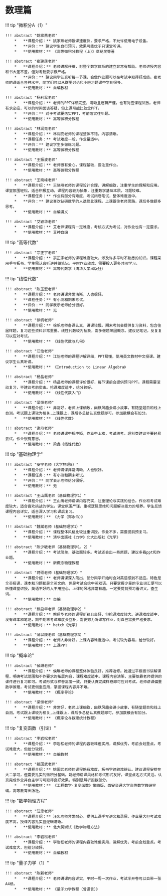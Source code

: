 # 数理篇

!!! tip "微积分A（1）"

    !!! abstract "姚家燕老师"
        *   **课程介绍：** 姚家燕老师授课速度快，要求严格，不允许使用电子设备。
        *   **评价：** 建议学生自行预习，效果可能优于只课堂听讲。
        *   **使用教材：** 《高等微积分教程（上）》章纪民等著

    !!! abstract "崔建莲老师"
        *   **课程介绍：** 老师讲解仔细，对整个数学体系的建立非常有帮助。老师讲授内容和书大差不差，但对考勤要求极严格。
        *   **评价：** 建议同学认真听每一节课，会做作业题可以在考试中取得好成绩。崔老师的课适合各种水平，同学们可以从群里讨论和小班习题课中学到很多。
        *   **使用教材：** 自编教材

    !!! abstract "杨利军老师"
        *   **课程介绍：** 老师的PPT详细完整，清晰且逻辑严谨，也有对应课程回放。老师有求必应，可以约时间面谈答疑，但上课可能比较念PPT。
        *   **评价：** 对于考试要落实PPT，考前落实往年题。
        *   **使用教材：** 高等微积分教程

    !!! abstract "林润亮老师"
        *   **课程介绍：** 林润亮老师的课程整体不错，内容清晰。
        *   **课程任务：** 考试难度一般，作业量适中。
        *   **评价：** 建议学生多做练习题。
        *   **使用教材：** 高等微积分教程

    !!! abstract "王振波老师"
        *   **课程介绍：** 老师很有爱心，课程基础，要注重作业。
        *   **使用教材：** 高等微积分教程

    !!! abstract "王晓峰老师"
        *   **课程介绍：** 王晓峰老师的课程设计合理，讲解细致，注重学生的理解和应用。课堂氛围轻松，适合积极互动。课程内容较为抽象，注重数学基础本质，习题较难。
        *   **课程任务：** 作业有部分有难度，考试闭卷笔试，整体难度适中。
        *   **评价：** 建议喜欢钻研数学的人选修此课程。上课跟住老师思路，课后多做题多思考。
        *   **使用教材：** 自编讲义

    !!! abstract "艾颖华老师"
        *   **课程介绍：** 艾老师课程有一定难度，考核方式为考试，对作业也有一定要求。
        *   **使用教材：** 艾神自编

!!! tip "高等代数"

    !!! abstract "宗正宇老师"
        *   **课程介绍：** 宗正宇老师的课程难度较大，涉及许多平时不熟悉的知识。课程采用手写板书，学生需认真听讲并做笔记。平时作业较难，需要投入更多时间学习。
        *   **使用教材：** 高等代数学（清华大学出版社）

!!! tip "线性代数"

    !!! abstract "陈玉宏老师"
        *   **课程介绍：** 老师讲课非常清晰，人也很好。
        *   **课程任务：** 有小测和期末考试。
        *   **评价：** 同学表示老师给分很好。
        *   **使用教材：** 无

    !!! abstract "徐帆老师"
        *   **课程介绍：** 徐帆老师备课认真，讲课较慢。期末考前会提供复习资料，包含往届样题，复习这些资料非常重要。线性代数较为抽象，需多做题巩固概念。建议记笔记，反复复习以应对考试。
        *   **使用教材：** 《线性代数与几何》

    !!! abstract "江怡老师"
        *   **课程介绍：** 江怡老师的课程讲解详细，PPT易懂，使用英文教材中文授课。建议学生认真听讲。
        *   **使用教材：** 《Introduction to Linear Algebra》

    !!! abstract "杨晶老师"
        *   **课程介绍：** 杨晶老师的课程评价很好，每节课前会提供预习PPT。课程需要滚动复习，不建议考前突击。抢课难度适中，给分较好。
        *   **使用教材：** 《线性代数入门》

    !!! abstract "梁恒老师"
        *   **课程介绍：** 非常好，老师上课细致，幽默风趣会讲小故事，有随堂题目和线上自测。考试跟上课较为相关,上课跟上，课后多总结认真做题即可。参加数模会有加分。
        *   **使用教材：** 《线性代数》

    !!! abstract "谢丹老师"
        *   **课程介绍：** 老师讲课中规中矩，作业中上难，考试统考。理科类建议不要轻易尝试，作业很有意思。
        *   **使用教材：** 梁鑫《线性代数》

!!! tip "基础物理学"

    !!! abstract "安宇老师（大学物理B）"
        *   **课程介绍：** 老师讲课非常清晰，人也很好。
        *   **课程任务：** 有小测和期末考试。
        *   **评价：** 同学表示老师给分很好。
        *   **使用教材：** 无

    !!! abstract "王山鹰老师（基础物理学1）"
        *   **课程介绍：** 王山鹰老师讲课内容充实，注重理论与实践的结合。作业和考试难度较大，适合喜欢挑战的学生。课堂氛围严谨，重视逻辑思维和问题解决能力的培养。学生反馈课程内容详实，适合深入学习和课后复习。
        *   **使用教材：** 《力学（郑永令）》

    !!! abstract "魏斌老师（基础物理学1）"
        *   **课程介绍：** 课程整体风格比较注重讲授。作业不多，需要提前预复习。
        *   **使用教材：** 清华出版社《力学》北大出版社《光学》

    !!! abstract "陈少敏老师（基础物理学1、2）"
        *   **课程介绍：** 考试简单，基础题较多。考试还会出一些原题，建议多看ppt和作业题。
        *   **使用教材：** 新概念物理教程

    !!! abstract "蒋硕老师（基础物理学2）"
        *   **课程介绍：** 老师讲课深入简出，部分同学开始时会对英语感到不适应。特色是全英授课，课本和习题都是全英文的，但是考试会给中英双语。只要掌握少量的专业词汇便可以听懂课堂讲授，英语不好的人不用担心。上课的风格非常有趣，一定要提前预习看讲义，查生词。
        *   **使用教材：** 自编

    !!! abstract "熊启华老师（基础物理学2）"
        *   **课程介绍：** 熊启华老师的课程新颖且良好，但抢课难度较大。讲课难度适中，没有课本和笔记，期中期末考试难度会互补，需要努力听课写作业，对自己需要严格要求。
        *   **使用教材：** hetch《光学》

    !!! abstract "蒲以康老师（基础物理学3）"
        *   **课程介绍：** 老师人非常好，上课内容难度适中，考试较为容易，给分较好。
        *   **使用教材：** 上课PPT

!!! tip "概率论"

    !!! abstract "侯琳老师"
        *   **课程介绍：** 侯琳老师的课程整体体验良好，推荐选修。她通过平板板书讲解课程，明确考试范围和不作要求的拓展内容，课程难度适中。课程内容清晰，主要依靠老师提供的课件进行复习即可。考试形式与样卷高度一致，只要认真完成样卷即可应对考试。老师讲课偏重数学推理，考试更侧重应用，掌握课程内容并不难。
        *   **使用教材：** 《概率导论》

    !!! abstract "梁恒老师"
        *   **课程介绍：** 非常好，老师上课细致，幽默风趣会讲小故事，有随堂题目和线上自测。考试跟上课较为相关,上课跟上，课后多总结认真做题即可。参加数模会有加分。
        *   **使用教材：** 《概率论与数理统计教程》

!!! tip "复变函数（引论）"

    !!! abstract "李岩松老师"
        *   **课程介绍：** 李岩松老师的课程内容较难但实用，讲解优秀，考前会划重点。考试难度大，但给分较好。
        *   **使用教材：** 自编教材

    !!! abstract "姚国武老师"
        *   **课程介绍：** 姚国武老师的课程略有难度，板书字迹较难辨认。建议课程安排在大二学习，但需要扎实的微积分基础。姚老师讲课风格和考试形式友好，课堂点名方式灵活。认真完成作业并自主学习可取得良好效果，特别是解析函数部分。
        *   **使用教材：** 《工程数学·复变函数》第四版，西安交通大学高等数学教研室编，高等教育出版社。

!!! tip "数学物理方程"

    !!! abstract "汪忠老师"
        *   **课程介绍：** 汪忠老师非常耐心，提供上课手写讲义和录屏。作业量大但考试难度不高，授课内容扎实且逻辑清晰。
        *   **使用教材：** 北大吴崇试《数学物理方法》

    !!! abstract "李岩松老师"
        *   **课程介绍：** 李岩松老师的课程内容较难但实用，讲解优秀，考前会划重点。考试难度大，但给分较好。
        *   **使用教材：** 自编教材

!!! tip "量子力学（1）"

    !!! abstract "陈新老师"
        *   **课程介绍：** 老师讲课内容详实，平时一周一次作业，考试半开卷可以自带一张A4纸。
        *   **使用教材：** 《量子力学教程（曾谨言）》
